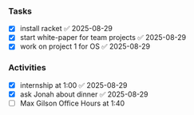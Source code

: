 ### Tasks

- [x] install racket ✅ 2025-08-29
- [x] start white-paper for team projects ✅ 2025-08-29
- [x] work on project 1 for OS ✅ 2025-08-29

### Activities 

- [x] internship at 1:00 ✅ 2025-08-29
- [x] ask Jonah about dinner ✅ 2025-08-29
- [ ] Max Gilson Office Hours at 1:40
